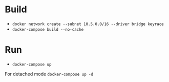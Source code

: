 # Build

* `docker network create --subnet 10.5.0.0/16 --driver bridge keyrace`
* `docker-compose build --no-cache`

# Run

* `docker-compose up`

For detached mode `docker-compose up -d`
